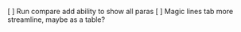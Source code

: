 [ ] Run compare add ability to show all paras
[ ] Magic lines tab more streamline, maybe as a table?